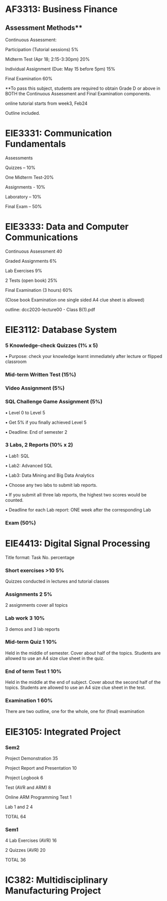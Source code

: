 # AF3313: Business Finance

## Assessment Methods**

Continuous Assessment:

  Participation (Tutorial sessions) 5%
  
  Midterm Test (Apr 18; 2:15-3:30pm) 20%
  
  Individual Assignment (Due: May 15 before 5pm) 15%
  
Final Examination 60%

**To pass this subject, students are required to obtain Grade D or above in BOTH the
Continuous Assessment and Final Examination components. 

online tutorial starts from week3, Feb24

Outline included.

# EIE3331: Communication Fundamentals

Assessments

Quizzes – 10%

One Midterm Test-20%

Assignments - 10% 

Laboratory – 10% 

Final Exam – 50%


# EIE3333: Data and Computer Communications

Continuous Assessment 40

Graded Assignments 6%

Lab Exercises 9%

2 Tests (open book) 25%

Final Examination (3 hours) 60%

(Close book Examination one single sided A4
clue sheet is allowed)

outline: dcc2020-lecture00 - Class B(1).pdf

# EIE3112: Database System

### 5 Knowledge-check Quizzes (1% x 5)

• Purpose: check your knowledge learnt immediately after lecture or flipped classroom

### Mid-term Written Test (15%)

### Video Assignment (5%)

### SQL Challenge Game Assignment (5%)

• Level 0 to Level 5

• Get 5% if you finally achieved Level 5

• Deadline: End of semester 2

### 3 Labs, 2 Reports (10% x 2)

• Lab1: SQL

• Lab2: Advanced SQL

• Lab3: Data Mining and Big Data Analytics

• Choose any two labs to submit lab reports.

• If you submit all three lab reports, the highest two scores would be counted.

• Deadline for each Lab report: ONE week after the corresponding Lab

### Exam (50%)

# EIE4413: Digital Signal Processing

Title format: Task No. percentage

### Short exercises >10 5%

Quizzes conducted in lectures and tutorial classes

### Assignments 2 5%

2 assignments cover all topics

### Lab work 3 10%

3 demos and 3 lab reports

### Mid-term Quiz 1 10%

Held in the middle of semester. Cover about half of the topics. Students are allowed to use an A4 size clue sheet in the quiz.

### End of term Test 1 10%

Held in the middle at the end of subject. Cover about the second half of the topics. Students are allowed to use an A4 size clue sheet in the test.

### Examination 1 60%

There are two outline, one for the whole, one for (final) examination

# EIE3105: Integrated Project

### Sem2

Project Demonstration 35

Project Report and Presentation 10

Project Logbook 6

Test (AVR and ARM) 8

Online ARM Programming Test 1

Lab 1 and 2 4

TOTAL 64

### Sem1

4 Lab Exercises (AVR) 16

2 Quizzes (AVR) 20

TOTAL 36

# IC382: Multidisciplinary Manufacturing Project
